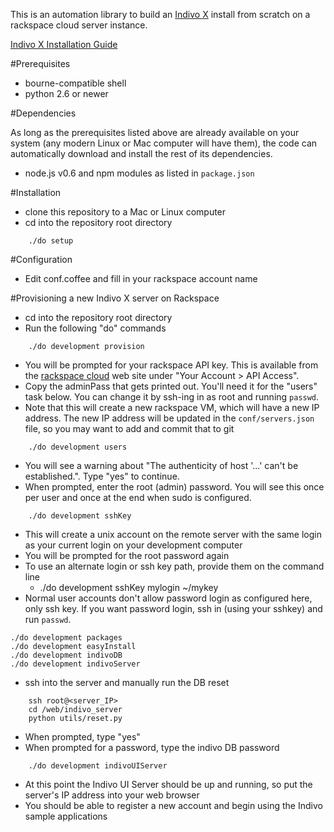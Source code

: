 This is an automation library to build an [Indivo X](http://indivohealth.org/) install from scratch on a rackspace cloud server instance.

[Indivo X Installation Guide](http://wiki.chip.org/indivo/index.php/HOWTO:_install_Indivo_X#Database_Install)

#Prerequisites
* bourne-compatible shell
* python 2.6 or newer

#Dependencies

As long as the prerequisites listed above are already available on your system (any modern Linux or Mac computer will have them),
the code can automatically download and install the rest of its dependencies.

* node.js v0.6 and npm modules as listed in `package.json`

#Installation
* clone this repository to a Mac or Linux computer
* cd into the repository root directory
```
    ./do setup
```
#Configuration

* Edit conf.coffee and fill in your rackspace account name

#Provisioning a new Indivo X server on Rackspace
* cd into the repository root directory
* Run the following "do" commands
```
    ./do development provision
```
* You will be prompted for your rackspace API key. This is available from the [rackspace cloud](https://manage.rackspacecloud.com) web site under "Your Account > API Access".
* Copy the adminPass that gets printed out. You'll need it for the "users" task below. You can change it by ssh-ing in as root and running `passwd`.
* Note that this will create a new rackspace VM, which will have a new IP address. The new IP address will be updated in the `conf/servers.json` file, so you may want to add and commit that to git
```
    ./do development users
```
* You will see a warning about "The authenticity of host '...' can't be established.". Type "yes" to continue.
* When prompted, enter the root (admin) password. You will see this once per user and once at the end when sudo is configured.
```
    ./do development sshKey
```
* This will create a unix account on the remote server with the same login as your current login on your development computer
* You will be prompted for the root password again
* To use an alternate login or ssh key path, provide them on the command line
  * ./do development sshKey mylogin ~/mykey
* Normal user accounts don't allow password login as configured here, only ssh key. If you want password login, ssh in (using your sshkey) and run `passwd`.
```
./do development packages
./do development easyInstall
./do development indivoDB
./do development indivoServer
```
* ssh into the server and manually run the DB reset
```
    ssh root@<server_IP>
    cd /web/indivo_server
    python utils/reset.py
```
* When prompted, type "yes"
* When prompted for a password, type the indivo DB password
```
    ./do development indivoUIServer
```
* At this point the Indivo UI Server should be up and running, so put the server's IP address into your web browser
* You should be able to register a new account and begin using the Indivo sample applications
